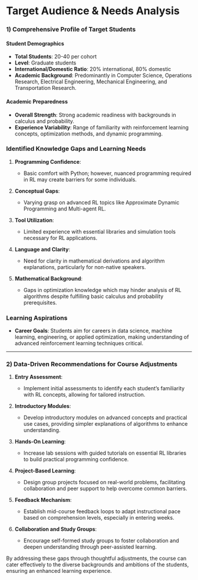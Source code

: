 Target Audience & Needs Analysis
================================

### 1) Comprehensive Profile of Target Students

#### Student Demographics
- **Total Students**: 20-40 per cohort
- **Level**: Graduate students
- **International/Domestic Ratio**: 20% international, 80% domestic
- **Academic Background**: Predominantly in Computer Science, Operations Research, Electrical Engineering, Mechanical Engineering, and Transportation Research.

#### Academic Preparedness
- **Overall Strength**: Strong academic readiness with backgrounds in calculus and probability.
- **Experience Variability**: Range of familiarity with reinforcement learning concepts, optimization methods, and dynamic programming.

### Identified Knowledge Gaps and Learning Needs
1. **Programming Confidence**: 
   - Basic comfort with Python; however, nuanced programming required in RL may create barriers for some individuals.
  
2. **Conceptual Gaps**: 
   - Varying grasp on advanced RL topics like Approximate Dynamic Programming and Multi-agent RL.

3. **Tool Utilization**: 
   - Limited experience with essential libraries and simulation tools necessary for RL applications.
  
4. **Language and Clarity**: 
   - Need for clarity in mathematical derivations and algorithm explanations, particularly for non-native speakers.
  
5. **Mathematical Background**: 
   - Gaps in optimization knowledge which may hinder analysis of RL algorithms despite fulfilling basic calculus and probability prerequisites.

### Learning Aspirations
- **Career Goals**: Students aim for careers in data science, machine learning, engineering, or applied optimization, making understanding of advanced reinforcement learning techniques critical.

---

### 2) Data-Driven Recommendations for Course Adjustments

1. **Entry Assessment**:
   - Implement initial assessments to identify each student’s familiarity with RL concepts, allowing for tailored instruction.

2. **Introductory Modules**:
   - Develop introductory modules on advanced concepts and practical use cases, providing simpler explanations of algorithms to enhance understanding.

3. **Hands-On Learning**:
   - Increase lab sessions with guided tutorials on essential RL libraries to build practical programming confidence.

4. **Project-Based Learning**:
   - Design group projects focused on real-world problems, facilitating collaboration and peer support to help overcome common barriers.

5. **Feedback Mechanism**:
   - Establish mid-course feedback loops to adapt instructional pace based on comprehension levels, especially in entering weeks.

6. **Collaboration and Study Groups**:
   - Encourage self-formed study groups to foster collaboration and deepen understanding through peer-assisted learning. 

By addressing these gaps through thoughtful adjustments, the course can cater effectively to the diverse backgrounds and ambitions of the students, ensuring an enhanced learning experience.